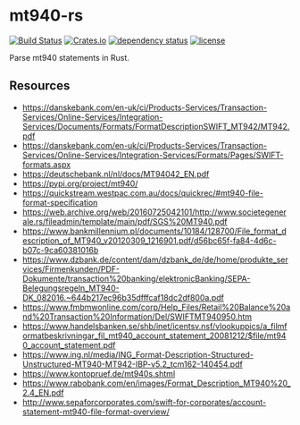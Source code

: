# mt940-rs

[![Build Status](https://travis-ci.org/svenstaro/mt940-rs.svg?branch=master)](https://travis-ci.org/svenstaro/mt940-rs)
[![Crates.io](https://img.shields.io/crates/v/mt940-rs.svg)](https://crates.io/crates/mt940-rs)
[![dependency status](https://deps.rs/repo/github/svenstaro/mt940-rs/status.svg)](https://deps.rs/repo/github/svenstaro/mt940-rs)
[![license](http://img.shields.io/badge/license-MIT-blue.svg)](https://github.com/svenstaro/mt940-rs/blob/master/LICENSE)


Parse mt940 statements in Rust.

## Resources

- https://danskebank.com/en-uk/ci/Products-Services/Transaction-Services/Online-Services/Integration-Services/Documents/Formats/FormatDescriptionSWIFT_MT942/MT942.pdf
- https://danskebank.com/en-uk/ci/Products-Services/Transaction-Services/Online-Services/Integration-Services/Formats/Pages/SWIFT-formats.aspx
- https://deutschebank.nl/nl/docs/MT94042_EN.pdf
- https://pypi.org/project/mt940/
- https://quickstream.westpac.com.au/docs/quickrec/#mt940-file-format-specification
- https://web.archive.org/web/20160725042101/http://www.societegenerale.rs/fileadmin/template/main/pdf/SGS%20MT940.pdf
- https://www.bankmillennium.pl/documents/10184/128700/File_format_description_of_MT940_v20120309_1216901.pdf/d56bc65f-fa84-4d6c-b07c-9ca60381016b
- https://www.dzbank.de/content/dam/dzbank_de/de/home/produkte_services/Firmenkunden/PDF-Dokumente/transaction%20banking/elektronicBanking/SEPA-Belegungsregeln_MT940-DK_082016.~644b217ec96b35dfffcaf18dc2df800a.pdf
- https://www.fmbmwonline.com/corp/Help_Files/Retail%20Balance%20and%20Transaction%20Information/Del/SWIFTMT940950.htm
- https://www.handelsbanken.se/shb/inet/icentsv.nsf/vlookuppics/a_filmformatbeskrivningar_fil_mt940_account_statement_20081212/$file/mt940_account_statement.pdf
- https://www.ing.nl/media/ING_Format-Description-Structured-Unstructured-MT940-MT942-IBP-v5.2_tcm162-140454.pdf<Paste>
- https://www.kontopruef.de/mt940s.shtml
- https://www.rabobank.com/en/images/Format_Description_MT940%20_2.4_EN.pdf
- http://www.sepaforcorporates.com/swift-for-corporates/account-statement-mt940-file-format-overview/
